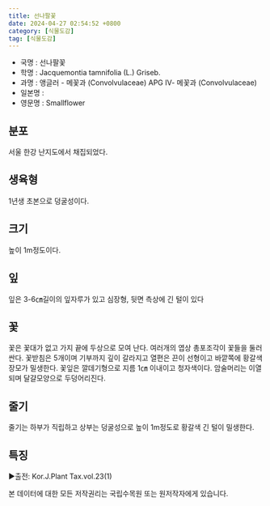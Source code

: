 ```yaml
---
title: 선나팔꽃
date: 2024-04-27 02:54:52 +0800
category: [식물도감]
tag: [식물도감]
---
```




- 국명 : 선나팔꽃
- 학명 : Jacquemontia tamnifolia (L.) Griseb.
- 과명 : 앵글러 - 메꽃과 (Convolvulaceae) APG Ⅳ- 메꽃과 (Convolvulaceae)
- 일본명 : 
- 영문명 : Smallflower


## 분포
서울 한강 난지도에서 채집되었다.
## 생육형
1년생 초본으로 덩굴성이다.
## 크기
높이 1m정도이다.
## 잎
잎은 3-6㎝길이의 잎자루가 있고 심장형, 뒷면 측상에 긴 털이 있다
## 꽃
꽃은 꽃대가 없고 가지 끝에 두상으로 모여 난다. 여러개의 엽상 총포조각이 꽃들을 둘러 싼다. 꽃받침은 5개이며 기부까지 깊이 갈라지고 열편은 끈이 선형이고 바깥쪽에 황갈색 장모가 밀생한다.  꽃잎은 깔데기형으로 지름 1㎝ 이내이고 청자색이다. 암술머리는 이열되며 달걀모양으로 두덩어리진다.
## 줄기
줄기는 하부가 직립하고 상부는 덩굴성으로 높이 1m정도로 황갈색 긴 털이 밀생한다.
## 특징
▶출전: Kor.J.Plant Tax.vol.23(1)






본 데이터에 대한 모든 저작권리는 국립수목원 또는 원저작자에게 있습니다.
